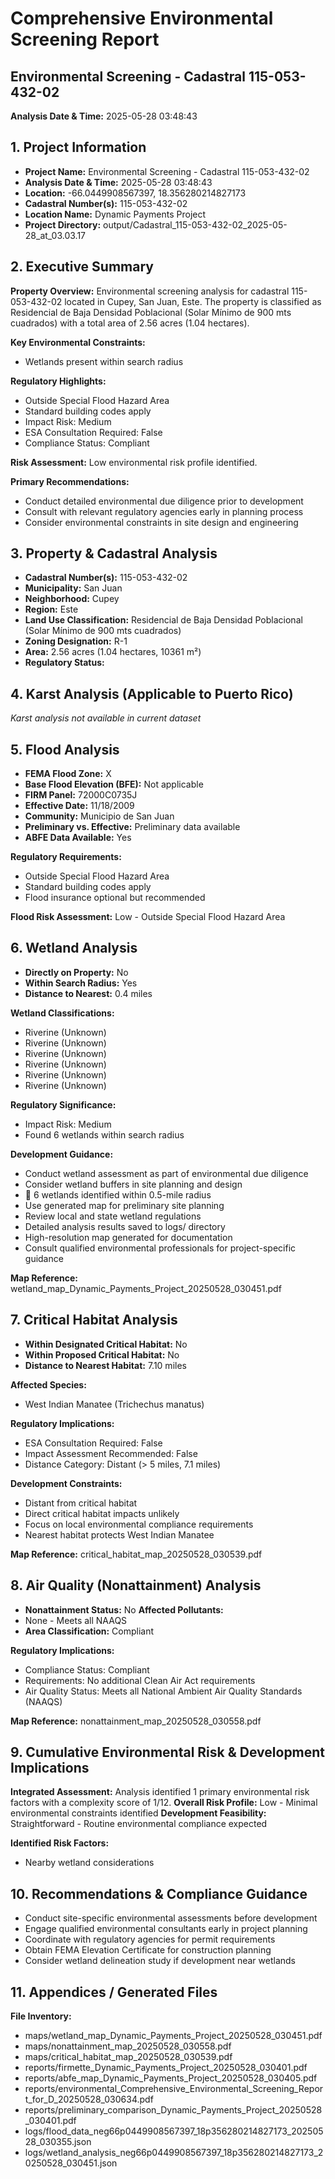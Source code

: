 # Comprehensive Environmental Screening Report
## Environmental Screening - Cadastral 115-053-432-02
**Analysis Date & Time:** 2025-05-28 03:48:43

## 1. Project Information
- **Project Name:** Environmental Screening - Cadastral 115-053-432-02
- **Analysis Date & Time:** 2025-05-28 03:48:43
- **Location:** -66.0449908567397, 18.356280214827173
- **Cadastral Number(s):** 115-053-432-02
- **Location Name:** Dynamic Payments Project
- **Project Directory:** output/Cadastral_115-053-432-02_2025-05-28_at_03.03.17

## 2. Executive Summary
**Property Overview:** Environmental screening analysis for cadastral 115-053-432-02 located in Cupey, San Juan, Este. The property is classified as Residencial de Baja Densidad Poblacional (Solar Mínimo de 900 mts cuadrados) with a total area of 2.56 acres (1.04 hectares).

**Key Environmental Constraints:**
- Wetlands present within search radius

**Regulatory Highlights:**
- Outside Special Flood Hazard Area
- Standard building codes apply
- Impact Risk: Medium
- ESA Consultation Required: False
- Compliance Status: Compliant

**Risk Assessment:** Low environmental risk profile identified. 

**Primary Recommendations:**
- Conduct detailed environmental due diligence prior to development
- Consult with relevant regulatory agencies early in planning process
- Consider environmental constraints in site design and engineering

## 3. Property & Cadastral Analysis
- **Cadastral Number(s):** 115-053-432-02
- **Municipality:** San Juan
- **Neighborhood:** Cupey
- **Region:** Este
- **Land Use Classification:** Residencial de Baja Densidad Poblacional (Solar Mínimo de 900 mts cuadrados)
- **Zoning Designation:** R-1
- **Area:** 2.56 acres (1.04 hectares, 10361 m²)
- **Regulatory Status:**  

## 4. Karst Analysis (Applicable to Puerto Rico)
*Karst analysis not available in current dataset*

## 5. Flood Analysis
- **FEMA Flood Zone:** X
- **Base Flood Elevation (BFE):** Not applicable
- **FIRM Panel:** 72000C0735J
- **Effective Date:** 11/18/2009
- **Community:** Municipio de San Juan
- **Preliminary vs. Effective:** Preliminary data available
- **ABFE Data Available:** Yes

**Regulatory Requirements:**
- Outside Special Flood Hazard Area
- Standard building codes apply
- Flood insurance optional but recommended

**Flood Risk Assessment:** Low - Outside Special Flood Hazard Area

## 6. Wetland Analysis
- **Directly on Property:** No
- **Within Search Radius:** Yes
- **Distance to Nearest:** 0.4 miles

**Wetland Classifications:**
- Riverine (Unknown)
- Riverine (Unknown)
- Riverine (Unknown)
- Riverine (Unknown)
- Riverine (Unknown)
- Riverine (Unknown)

**Regulatory Significance:**
- Impact Risk: Medium
- Found 6 wetlands within search radius

**Development Guidance:**
- Conduct wetland assessment as part of environmental due diligence
- Consider wetland buffers in site planning and design
- 📏 6 wetlands identified within 0.5-mile radius
- Use generated map for preliminary site planning
- Review local and state wetland regulations
- Detailed analysis results saved to logs/ directory
- High-resolution map generated for documentation
- Consult qualified environmental professionals for project-specific guidance

**Map Reference:** wetland_map_Dynamic_Payments_Project_20250528_030451.pdf

## 7. Critical Habitat Analysis
- **Within Designated Critical Habitat:** No
- **Within Proposed Critical Habitat:** No
- **Distance to Nearest Habitat:** 7.10 miles

**Affected Species:**
- West Indian Manatee (Trichechus manatus)

**Regulatory Implications:**
- ESA Consultation Required: False
- Impact Assessment Recommended: False
- Distance Category: Distant (> 5 miles, 7.1 miles)

**Development Constraints:**
- Distant from critical habitat
- Direct critical habitat impacts unlikely
- Focus on local environmental compliance requirements
- Nearest habitat protects West Indian Manatee

**Map Reference:** critical_habitat_map_20250528_030539.pdf

## 8. Air Quality (Nonattainment) Analysis
- **Nonattainment Status:** No
**Affected Pollutants:**
- None - Meets all NAAQS
- **Area Classification:** Compliant

**Regulatory Implications:**
- Compliance Status: Compliant
- Requirements: No additional Clean Air Act requirements
- Air Quality Status: Meets all National Ambient Air Quality Standards (NAAQS)

**Map Reference:** nonattainment_map_20250528_030558.pdf

## 9. Cumulative Environmental Risk & Development Implications
**Integrated Assessment:** Analysis identified 1 primary environmental risk factors with a complexity score of 1/12.
**Overall Risk Profile:** Low - Minimal environmental constraints identified
**Development Feasibility:** Straightforward - Routine environmental compliance expected

**Identified Risk Factors:**
- Nearby wetland considerations

## 10. Recommendations & Compliance Guidance
- Conduct site-specific environmental assessments before development
- Engage qualified environmental consultants early in project planning
- Coordinate with regulatory agencies for permit requirements
- Obtain FEMA Elevation Certificate for construction planning
- Consider wetland delineation study if development near wetlands

## 11. Appendices / Generated Files
**File Inventory:**
- maps/wetland_map_Dynamic_Payments_Project_20250528_030451.pdf
- maps/nonattainment_map_20250528_030558.pdf
- maps/critical_habitat_map_20250528_030539.pdf
- reports/firmette_Dynamic_Payments_Project_20250528_030401.pdf
- reports/abfe_map_Dynamic_Payments_Project_20250528_030405.pdf
- reports/environmental_Comprehensive_Environmental_Screening_Report_for_D_20250528_030634.pdf
- reports/preliminary_comparison_Dynamic_Payments_Project_20250528_030401.pdf
- logs/flood_data_neg66p0449908567397_18p356280214827173_20250528_030355.json
- logs/wetland_analysis_neg66p0449908567397_18p356280214827173_20250528_030451.json
